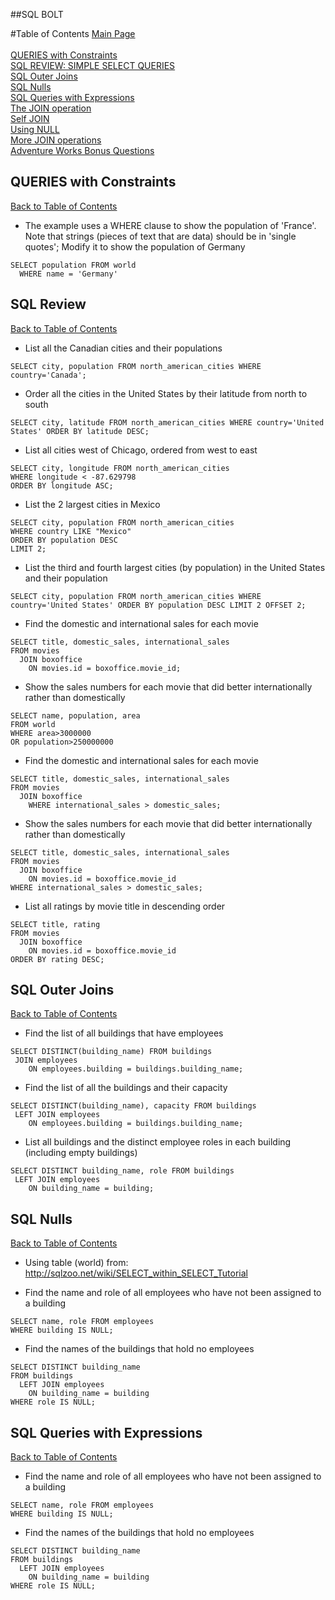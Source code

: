 ##SQL BOLT

#Table of Contents
[Main Page](https://github.com/lumodon/pastoral-rhea/blob/master/README.md)<br><br>
[QUERIES with Constraints](#queries-with-constraints)<br>
[SQL REVIEW: SIMPLE SELECT QUERIES](#sql-review)<br>
[SQL Outer Joins](#sql-outer-joins)<br>
[SQL Nulls](#sql-nulls)<br>
[SQL Queries with Expressions](#sql-queries-expressions)<br>
[The JOIN operation](#the-join-operation)<br>
[Self JOIN](#self-join)<br>
[Using NULL](#using-null)<br>
[More JOIN operations](#more-join-operations)<br>
[Adventure Works Bonus Questions](#adventure-works-bonus-questions)<br>

## QUERIES with Constraints
[Back to Table of Contents](#table-of-contents)

* The example uses a WHERE clause to show the population of 'France'. Note that strings (pieces of text that are data) should be in 'single quotes';
Modify it to show the population of Germany

```
SELECT population FROM world
  WHERE name = 'Germany'
```

## SQL Review
[Back to Table of Contents](#table-of-contents)
* List all the Canadian cities and their populations

```
SELECT city, population FROM north_american_cities WHERE country='Canada'; 
```

* Order all the cities in the United States by their latitude from north to south 

```
SELECT city, latitude FROM north_american_cities WHERE country='United States' ORDER BY latitude DESC; 
```

* List all cities west of Chicago, ordered from west to east

```
SELECT city, longitude FROM north_american_cities
WHERE longitude < -87.629798
ORDER BY longitude ASC;
```

* List the 2 largest cities in Mexico

```
SELECT city, population FROM north_american_cities
WHERE country LIKE "Mexico"
ORDER BY population DESC
LIMIT 2;
```

* List the third and fourth largest cities (by population) in the United States and their population 

```
SELECT city, population FROM north_american_cities WHERE country='United States' ORDER BY population DESC LIMIT 2 OFFSET 2;
```

* Find the domestic and international sales for each movie

```
SELECT title, domestic_sales, international_sales 
FROM movies
  JOIN boxoffice
    ON movies.id = boxoffice.movie_id;
```

* Show the sales numbers for each movie that did better internationally rather than domestically

```
SELECT name, population, area
FROM world
WHERE area>3000000
OR population>250000000 
```

* Find the domestic and international sales for each movie 

```
SELECT title, domestic_sales, international_sales 
FROM movies
  JOIN boxoffice
    WHERE international_sales > domestic_sales;
```

* Show the sales numbers for each movie that did better internationally rather than domestically

```
SELECT title, domestic_sales, international_sales
FROM movies
  JOIN boxoffice
    ON movies.id = boxoffice.movie_id
WHERE international_sales > domestic_sales;
```

* List all ratings by movie title in descending order

```
SELECT title, rating
FROM movies
  JOIN boxoffice
    ON movies.id = boxoffice.movie_id
ORDER BY rating DESC;
```


## SQL Outer Joins
[Back to Table of Contents](#table-of-contents)

* Find the list of all buildings that have employees

```
SELECT DISTINCT(building_name) FROM buildings
 JOIN employees 
    ON employees.building = buildings.building_name;
```

* Find the list of all the buildings and their capacity

```
SELECT DISTINCT(building_name), capacity FROM buildings
 LEFT JOIN employees 
    ON employees.building = buildings.building_name;
```

* List all buildings and the distinct employee roles in each building (including empty buildings)

```
SELECT DISTINCT building_name, role FROM buildings
 LEFT JOIN employees 
    ON building_name = building;
```


## SQL Nulls
[Back to Table of Contents](#table-of-contents)
* Using table (world) from: http://sqlzoo.net/wiki/SELECT_within_SELECT_Tutorial

* Find the name and role of all employees who have not been assigned to a building 

```
SELECT name, role FROM employees
WHERE building IS NULL;
```

* Find the names of the buildings that hold no employees 

```
SELECT DISTINCT building_name
FROM buildings 
  LEFT JOIN employees
    ON building_name = building
WHERE role IS NULL;
```

## SQL Queries with Expressions
[Back to Table of Contents](#table-of-contents)

* Find the name and role of all employees who have not been assigned to a building 

```
SELECT name, role FROM employees
WHERE building IS NULL;
```

* Find the names of the buildings that hold no employees 

```
SELECT DISTINCT building_name
FROM buildings 
  LEFT JOIN employees
    ON building_name = building
WHERE role IS NULL;
```

